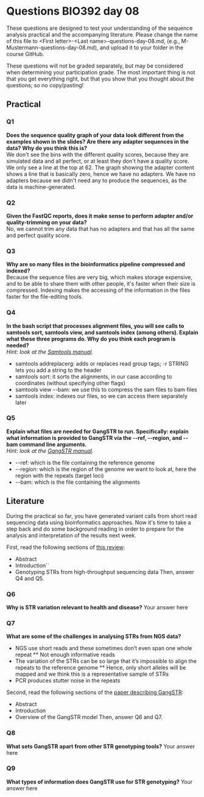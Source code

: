 
# Questions BIO392 day 08
These questions are designed to test your understanding of the sequence analysis practical and the accompanying literature. Please change the name of this file to \<First letter\>-\<Last name\>-questions-day-08.md, (e.g., M-Mustermann-questions-day-08.md), and upload it to your folder in the course GitHub.

These questions will not be graded separately, but may be considered when determining your participation grade. The most important thing is not that you get everything right, but that you show that you thought about the questions; so no copy/pasting!

## Practical

### Q1
**Does the sequence quality graph of your data look different from the examples shown in the slides? Are there any adapter sequences in the data? Why do you think this is?** \
We don't see the bins with the different quality scores, because they are simulated data and all perfect, or at least they don't have a quality score. We only see a line at the top at 62. The graph showing the adapter content shows a line that is basically zero, hence we have no adapters. We have no adapters because we didn't need any to produce the sequences, as the data is machine-generated. 

### Q2
**Given the FastQC reports, does it make sense to perform adapter and/or quality-trimming on your data?** \
No, we cannot trim any data that has no adapters and that has all the same and perfect quality score. 

### Q3
**Why are so many files in the bioinformatics pipeline compressed and indexed?** \
Because the sequence files are very big, which makes storage expensive, and to be able to share them with other people, it's faster when their size is compressed. Indexing makes the accessing of the information in the files faster for the file-editing tools. 

### Q4
**In the bash script that processes alignment files, you will see calls to samtools sort, samtools view, and samtools index (among others). Explain what these three programs do. Why do you think each program is needed?** \
*Hint: look at the [Samtools manual](http://www.htslib.org/doc/samtools.html)*.
* samtools addreplacerg: adds or replaces read group tags; -r STRING lets you add a string to the header
* samtools sort: it sorts the alignments, in our case according to coordinates (without specifying other flags)
* samtools view --bam: we use this to compress the sam files to bam files
* samtools index: indexes our files, so we can access them separately later

### Q5
**Explain what files are needed for GangSTR to run. Specifically: explain what information is provided to GangSTR via the --ref, --region, and --bam command line arguments.** \
*Hint: look at the [GangSTR manual](https://github.com/gymreklab/gangstr).*
* --ref: which is the file containing the reference genome
* --region: which is the region of the genome we want to look at, here the region with the repeats (target loci)
* --bam: which is the file containing the alignments

## Literature
During the practical so far, you have generated variant calls from short read sequencing data using bioinformatics approaches. Now it's time to take a step back and do some background reading in order to prepare for the analysis and interpretation of the results next week. 

First, read the following sections of [this review](https://www.sciencedirect.com/science/article/pii/S0959437X16301538):
* Abstract
* Introduction``
* Genotyping STRs from high-throughput sequencing data
Then, answer Q4 and Q5.

### Q6
**Why is STR variation relevant to health and disease?**
Your answer here

### Q7
**What are some of the challenges in analysing STRs from NGS data?**
* NGS use short reads and these sometimes don’t even span one whole repeat
** Not enough informative reads
* The variation of the STRs can be so large that it’s impossible to align the repeats to the reference genome
** Hence, only short alleles will be mapped and we think this is a representative sample of STRs
* PCR produces stutter noise in the repeats 

Second, read the following sections of the [paper describing GangSTR](https://academic.oup.com/nar/article/47/15/e90/5518310):
* Abstract
* Introduction
* Overview of the GangSTR model
Then, answer Q6 and Q7.

### Q8
**What sets GangSTR apart from other STR genotyping tools?**
Your answer here

### Q9
**What types of information does GangSTR use for STR genotyping?**
Your answer here
